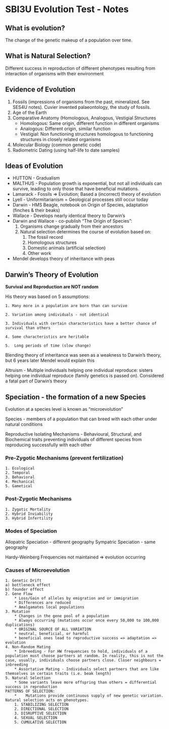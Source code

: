 # SBI3U Evolution Test - Notes
## What is evolution?
The change of the genetic makeup of a population over time.

## What is Natural Selection?
Different success in reproduction of different phenotypes resulting from interaction of organisms with their environment

## Evidence of Evolution
1. Fossils (impressions of organisms from the past, mineralized. See SES4U notes). Cuvier invented palaeontology, the study of fossils.
2. Age of the Earth
3. Comparative Anatomy (Homologous, Analogous, Vestigial Structures
	* Homologous: Same origin, different function in different organisms
	* Analogous: Different origin, similar function 
	* Vestigial: Non functioning structures homologous to functioning structures in closely related organisms
4. Molecular Biology (common genetic code)
5. Radiometric Dating (using half-life to date samples)

## Ideas of Evolution
* HUTTON - Gradualism
* MALTHUS - Population growth is exponential, but not all individuals can survive, leading to only those that have beneficial mutations.
* Lamarack - Fossils => Evolution; Based a (incorrect) theory of evolution
* Lyell - Uniformitarianism = Geological processes still occur today
* Darwin - HMS Beagle, notebook on Origin of Species, adaptation (finches & their beaks)
* Wallace - Develops nearly identical theory to Darwin’s
* Darwin and Wallace - co-publish “The Origin of Species”:
	1. Organisms change gradually from their ancestors
	2. Natural selection determines the course of evolution based on:	
		1. The fossil record
		2. Homologous structures
		3. Domestic animals (artificial selection)
		4. Other work
* Mendel develops theory of inheritance with peas

## Darwin’s Theory of Evolution
 **Survival and Reproduction are NOT random**

His theory was based on 5 assumptions:

	1. Many more in a population are born than can survive

	2. Variation among individuals - not identical 

	3. Individuals with certain characteristics have a better chance of survival than others

	4. Some characteristics are heritable

	5.  Long periods of time (slow change)


Blending theory of inheritance was seen as a weakness to Darwin’s theory, but 6 years later Mendel would explain this

Altruism - Multiple individuals helping one individual reproduce: sisters helping one individual reproduce (family genetics is passed on). Considered a fatal part of Darwin’s theory

## Speciation - the formation of a new Species 
Evolution at a species level is known as “microevolution”

Species - members of a population that can breed with each other under natural conditions

Reproductive Isolating Mechanisms - Behavioural, Structural, and Biochemical traits preventing individuals of different species from reproducing successfully with each other

### Pre-Zygotic Mechanisms (prevent fertilization)
	1. Ecological
	2. Temporal
	3. Behavioral
	4. Mechanical
	5. Gametical
	
### Post-Zygotic Mechanisms
	1. Zygotic Mortality
	2. Hybrid Inviability
	3. Hybrid Infertility
	
### Modes of Speciation

Allopatric Speciation - different geography
Sympatric Speciation - same geography

Hardy-Weinberg Frequencies not maintained => evolution occurring

### Causes of Microevolution
	1. Genetic Drift 
	a) bottleneck effect
	b) founder effect
	2. Gene Flow
		* Loss/Gain of alleles by emigration and or immigration
		* Differences are reduced
		* Amalgamates local populations 
	3. Mutation
		* Changes in the gene pool of a population
		* Always occurring (mutations occur once every 50,000 to 100,000 duplications)
		* ORIGINAL SOURCE OF ALL VARIATION
		* neutral, beneficial, or harmful
		* beneficial ones lead to reproductive success => adaptation => evolution 
	4. Non-Random Mating
		* Inbreeding - For HW frequencies to hold, individuals of a population must choose partners at random. In reality, this is not the case, usually, individuals choose partners close. Closer neighbours = inbreeding
		* Assortative Mating - Individuals select partners that are like themselves in certain traits (i.e. beak length)
	5. Natural Selection  
		* Some variants leave more offspring than others = differential success in reproduction
	PATTERNS OF SELECTION:
		* 	 Mutations provide continuous supply of new genetic variation. Natural selection acts on phenotypes.
		1. STABILIZING SELECTION
		2. DIRECTIONAL SELECTION
		3. DISRUPTIVE SELECTION
		4. SEXUAL SELECTION
		5. CUMULATIVE SELECTION
		
 




